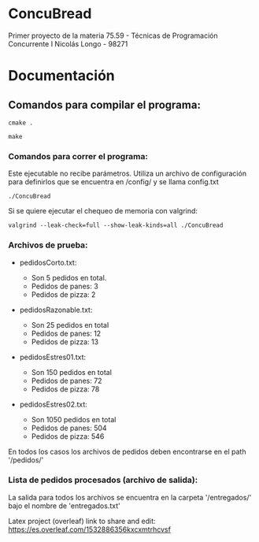 # ConcuBread
Primer proyecto de la materia 75.59 - Técnicas de Programación Concurrente I
Nicolás Longo - 98271

# Documentación

## Comandos para compilar el programa:

```cmake .```

```make```

### Comandos para correr el programa:

Este ejecutable no recibe parámetros. Utiliza un archivo de configuración para definirlos que se encuentra en /config/ y se llama config.txt

```./ConcuBread```

Si se quiere ejecutar el chequeo de memoria con valgrind:

```valgrind --leak-check=full --show-leak-kinds=all ./ConcuBread```


### Archivos de prueba:
- pedidosCorto.txt:
	-	Son 5 pedidos en total.
	-	Pedidos de panes: 3
	-	Pedidos de pizza: 2

- pedidosRazonable.txt:
	-	Son 25 pedidos en total
	-	Pedidos de panes: 12
	-	Pedidos de pizza: 13

- pedidosEstres01.txt:
	-	Son 150 pedidos en total
	-	Pedidos de panes: 72
	-	Pedidos de pizza: 78

- pedidosEstres02.txt:
	-	Son 1050 pedidos en total
	-	Pedidos de panes: 504
	-	Pedidos de pizza: 546

En todos los casos los archivos de pedidos deben encontrarse en el path '/pedidos/'

### Lista de pedidos procesados (archivo de salida):
La salida para todos los archivos se encuentra en la carpeta '/entregados/' bajo el nombre de 'entregados.txt'

Latex project (overleaf) link to share and edit:
https://es.overleaf.com/1532886356kxcxmtrhcvsf
